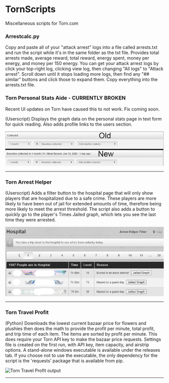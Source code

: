 # TornScripts
Miscellaneous scripts for Torn.com

### Arrestcalc.py
Copy and paste all of your "attack arrest" logs into a file called arrests.txt and run the script while it's in the same folder as the txt file. Provides total arrests made, average reward, total reward, energy spent, money per energy, and money per 150 energy. You can get your attack arrest logs by click your top-right log, clicking view log, then changing "All logs" to "Attack arrest". Scroll down until it stops loading more logs, then find any "## similar" buttons and click those to expand them. Copy everything into the arrests.txt file.

### Torn Personal Stats Aide - CURRENTLY BROKEN
Recent UI updates on Torn have caused this to not work. Fix coming soon.

(Userscript) Displays the graph data on the personal stats page in text form for quick reading. Also adds profile links to the users section.

![Text is added to the title bar above the graph](https://raw.githubusercontent.com/SixPraxis/TornScripts/master/images/aideComparison.png)
__________
### Torn Arrest Helper
(Userscript) Adds a filter button to the hospital page that will only show players that are hospitalized due to a safe crime. These players are more likely to have been out of jail for extended amounts of time, therefore being more likely to meet the arrest threshold. The script also adds a button to quickly go to the player's Times Jailed graph, which lets you see the last time they were arrested.

![Filter button up top, jailed graph button next to the reason](https://raw.githubusercontent.com/SixPraxis/TornScripts/master/images/filterExample.png)
__________
### Torn Travel Profit
(Python) Downloads the lowest current bazaar price for flowers and plushies then does the math to provide the profit per minute, total profit, and trip time of each item. The items are sorted by profit per minute. This does require your Torn API key to make the bazaar price requests. Settings file is created on the first run, with API key, item capacity, and airstrip options. A stand-alone windows executable is available under the releases tab. If you choose not to use the executable, the only dependency for the script is the 'requests' package that is available from pip.

![Torn Travel Profit output](https://raw.github.com/SixPraxis/TornScripts/master/images/travelProfit.png)
__________
